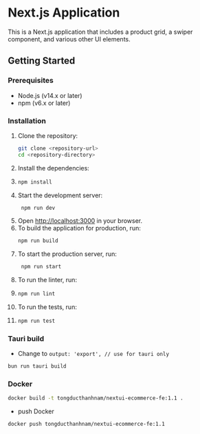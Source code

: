 # Next.js Application

This is a Next.js application that includes a product grid, a swiper component, and various other UI elements.

## Getting Started

### Prerequisites

- Node.js (v14.x or later)
- npm (v6.x or later)

### Installation

1. Clone the repository:
   ```bash
   git clone <repository-url>
   cd <repository-directory>
    ```
2. Install the dependencies:
3. ```bash
   npm install
   ```
4. Start the development server:
   ```bash
    npm run dev
    ```
5. Open [http://localhost:3000](http://localhost:3000) in your browser.
6. To build the application for production, run:
   ```bash
   npm run build
   ```
7. To start the production server, run:
   ```bash
    npm run start
    ```
8. To run the linter, run:
9. ```bash
   npm run lint
   ```
10. To run the tests, run:
11. ```bash
    npm run test
    ```

### Tauri build

- Change to `output: 'export', // use for tauri only`

```bash
bun run tauri build
```

### Docker
```bash
docker build -t tongducthanhnam/nextui-ecommerce-fe:1.1 .
```

- push Docker
```bash
docker push tongducthanhnam/nextui-ecommerce-fe:1.1
```